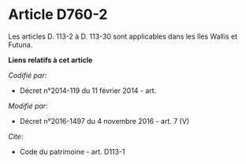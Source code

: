 # Article D760-2

Les articles D. 113-2 à D. 113-30 sont applicables dans les îles Wallis et Futuna.

**Liens relatifs à cet article**

_Codifié par_:

  - Décret n°2014-119 du 11 février 2014 - art.

_Modifié par_:

  - Décret n°2016-1497 du 4 novembre 2016 - art. 7 (V)

_Cite_:

  - Code du patrimoine - art. D113-1
